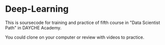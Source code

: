 # Deep-Learning
This is soursecode for training and practice of fifth course in "Data Scientist Path" in DAYCHE Academy.

You could clone on your computer or review with videos to practice.
